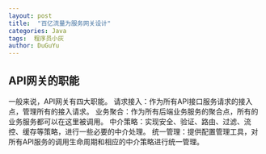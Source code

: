```yaml
---
layout: post
title:  "百亿流量为服务网关设计"
categories: Java
tags:  程序员小灰
author: DuGuYu
---
```

## API网关的职能
   一般来说，API网关有四大职能。
    请求接入：作为所有API接口服务请求的接入点，管理所有的接入请求。
    业务聚合：作为所有后端业务服务的聚合点，所有的业务服务都可以在这里被调用。
    中介策略：实现安全、验证、路由、过滤、流控、缓存等策略，进行一些必要的中介处理。
    统一管理：提供配置管理工具，对所有API服务的调用生命周期和相应的中介策略进行统一管理。
